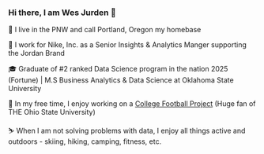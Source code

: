 ### Hi there, I am Wes Jurden 👋

📍 I live in the PNW and call Portland, Oregon my homebase

👟 I work for Nike, Inc. as a Senior Insights & Analytics Manger supporting the Jordan Brand

🎓 Graduate of #2 ranked Data Science program in the nation 2025 (Fortune) | M.S Business Analytics & Data Science at Oklahoma State University 

🏈 In my free time, I enjoy working on a [College Football Project](https://github.com/wjurden/college-football-project) (Huge fan of THE Ohio State University)

⛷ When I am not solving problems with data, I enjoy all things active and outdoors - skiing, hiking, camping, fitness, etc.
